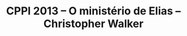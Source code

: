 ---
ID: 3280
title: 'CPPI 2013 &#8211; O ministério de Elias &#8211; Christopher  Walker'
image-xl: ""
image-l: ""
image-sq-l: ""
image-sq-m: ""
post_excerpt: ""
layout: event
permalink: >
  eventos/cppi-2013-o-ministerio-de-elias-christopher-walker-2013-07-07
published: true
event:
  event_id: "51"
  event_slug: >
    cppi-2013-o-ministerio-de-elias-christopher-walker-2013-07-07
  event_owner: "2"
  event_status: "1"
  event_name: 'CPPI 2013 - O ministério de Elias - Christopher  Walker'
  event_start_time: 09:00:00
  event_end_time: 10:30:00
  event_start_date: 2013-07-07
  event_end_date: 2013-07-07
  post_content: null
  event_rsvp: "0"
  event_spaces: null
  location_id: "0"
  recurrence_id: "49"
  event_category_id: null
  event_attributes: N;
  event_date_created: 2013-05-19 23:21:39
  event_date_modified: null
  recurrence: "0"
  recurrence_interval: "1"
  recurrence_freq: daily
  recurrence_byday: null
  recurrence_byweekno: "1"
  blog_id: null
  group_id: "0"
  post_id: "3280"
  event_all_day: "0"
  event_private: "0"
  recurrence_days: "0"
  event_rsvp_date: 2013-07-07
  event_rsvp_time: 09:00:00
  event_rsvp_spaces: null
  recurrence_rsvp_days: null
categories: ""
tags: ""
author: ""
post_date: 2013-05-19 23:21:38
---
